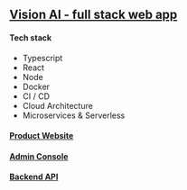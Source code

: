 ## [Vision AI - full stack web app](https://tmtl.app)

#### Tech stack
- Typescript
- React
- Node
- Docker
- CI / CD
- Cloud Architecture
- Microservices & Serverless

#### [Product Website](https://tmtl.app)

#### [Admin Console](https://tmtl.app)

#### [Backend API](backend.api)

